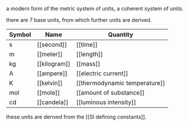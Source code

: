 a modern form of the metric system of units, a coherent system of units.

there are 7 base units, from which further units are derived.

| Symbol | Name     | Quantity                  |
|--------|----------|---------------------------|
| s      | [[second]]   | [[time]]                      |
| m      | [[meter]]    | [[length]]                    |
| kg     | [[kilogram]] | [[mass]]                      |
| A      | [[ampere]]   | [[electric current]]          |
| K      | [[kelvin]]   | [[thermodynamic temperature]] |
| mol    | [[mole]]     | [[amount of substance]]       |
| cd     | [[candela]]  | [[luminous intensity]]        |

these units are derived from the [[SI defining constants]].